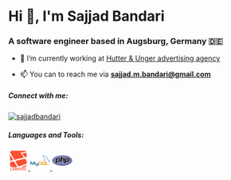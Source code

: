 <h1>Hi 👋, I'm Sajjad Bandari</h1>
<h3>A software engineer based in Augsburg, Germany 🇩🇪</h3>

- 🏢 I’m currently working at [Hutter & Unger advertising agency](https://hutter-unger.de/)

- 📫 You can to reach me via **sajjad.m.bandari@gmail.com**

<h5 align="left">Connect with me:</h5>
<p align="left">
<a href="https://linkedin.com/in/sajjadbandari" target="blank"><img align="center" src="https://raw.githubusercontent.com/rahuldkjain/github-profile-readme-generator/master/src/images/icons/Social/linked-in-alt.svg" alt="sajjadbandari" height="30" width="40" /></a>
</p>

<h5 align="left">Languages and Tools:</h5>
<p align="left"> 
  <a href="https://www.laravel.com/" target="_blank" rel="noreferrer"> <img src="https://raw.githubusercontent.com/devicons/devicon/master/icons/laravel/laravel-plain-wordmark.svg" alt="laravel" width="40" height="40"/> </a> 
  <a href="https://www.mysql.com/" target="_blank" rel="noreferrer"> <img src="https://raw.githubusercontent.com/devicons/devicon/master/icons/mysql/mysql-original-wordmark.svg" alt="mysql" width="40" height="40"/> </a> 
  <a href="https://www.php.net" target="_blank" rel="noreferrer"> <img src="https://raw.githubusercontent.com/devicons/devicon/master/icons/php/php-original.svg" alt="php" width="40" height="40"/> </a> 
</p>


<!--
**sajjadbandari/sajjadbandari** is a ✨ _special_ ✨ repository because its `README.md` (this file) appears on your GitHub profile.

Here are some ideas to get you started:

- 🔭 I’m currently working on ...
- 🌱 I’m currently learning ...
- 👯 I’m looking to collaborate on ...
- 🤔 I’m looking for help with ...
- 💬 Ask me about ...
- 📫 How to reach me: ...
- 😄 Pronouns: ...
- ⚡ Fun fact: ...
-->
